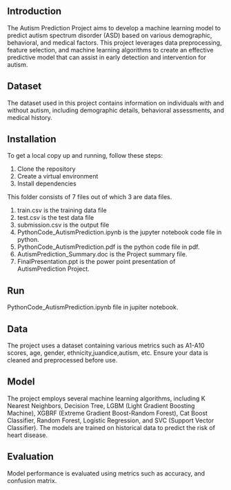 ## Introduction
The Autism Prediction Project aims to develop a machine learning model to predict autism spectrum disorder (ASD) based on various demographic, behavioral, and medical factors. This project leverages data preprocessing, feature selection, and machine learning algorithms to create an effective predictive model that can assist in early detection and intervention for autism.

## Dataset
The dataset used in this project contains information on individuals with and without autism, including demographic details, behavioral assessments, and medical history.

## Installation
To get a local copy up and running, follow these steps:
1) Clone the repository
2) Create a virtual environment
3) Install dependencies


This folder consists of 7 files
out of which 3 are data files.

1) train.csv  is the training data file
2) test.csv is the test data file
3) submission.csv is the output file
4) PythonCode_AutismPrediction.ipynb is the jupyter notebook code file in python.
5) PythonCode_AutismPrediction.pdf is the python code file in pdf.
6) AutismPrediction_Summary.doc is the Project summary file.
7) FinalPresentation.ppt is the power point presentation of AutismPrediction Project.

## Run
PythonCode_AutismPrediction.ipynb file in jupiter notebook.

## Data
The project uses a dataset containing various metrics such as A1-A10 scores, age, gender, ethnicity,juandice,autism, etc. Ensure your data is cleaned and preprocessed before use.

## Model
The project employs several machine learning algorithms, including K Nearest Neighbors, Decision Tree, LGBM (Light Gradient Boosting Machine), XGBRF (Extreme Gradient Boost-Random Forest), Cat Boost Classifier, Random Forest, Logistic Regression, and SVC (Support Vector Classifier). The models are trained on historical data to predict the risk of heart disease.

## Evaluation
Model performance is evaluated using metrics such as accuracy, and confusion matrix.